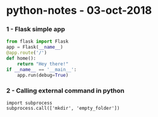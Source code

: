 # python-notes - 03-oct-2018

### 1 - Flask simple app

```python
from flask import Flask
app = Flask(__name__)
@app.route('/')
def home():
    return "Hey there!"
if __name__ == '__main__':
    app.run(debug=True)
```
### 2 - Calling external command in python

```
import subprocess
subprocess.call(['mkdir', 'empty_folder'])
```
